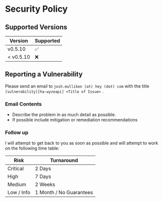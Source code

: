 # Security Policy

## Supported Versions

| Version   | Supported          |
| --------- | ------------------ |
| v0.5.10   | :white_check_mark: |
| < v0.5.10 | :x:                |

## Reporting a Vulnerability

Please send an email to `josh.mulliken (at) hey (dot) com` with the title `[vulnerability][ha-wyzeapi] <Title of Issue>`
.

### Email Contents

* Describe the problem in as much detail as possible.
* If possible include mitigation or remediation recommendations

### Follow up

I will attempt to get back to you as soon as possible and will attempt to work on the following time table:

| Risk       | Turnaround              |
| ---------- | ----------------------- |
| Critical   | 2 Days                  |
| High       | 7 Days                  |
| Medium     | 2 Weeks                 |
| Low / Info | 1 Month / No Guarantees |

